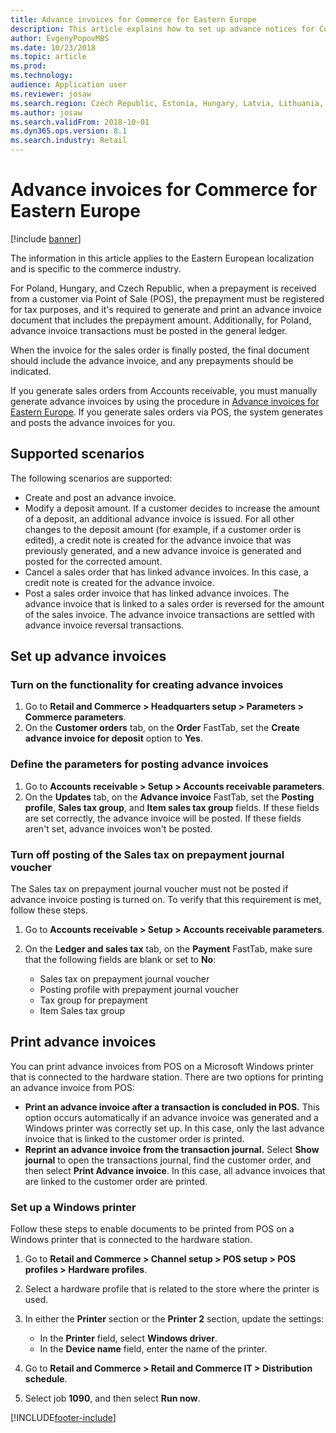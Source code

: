```yaml
---
title: Advance invoices for Commerce for Eastern Europe
description: This article explains how to set up advance notices for Commerce for Eastern Europe.
author: EvgenyPopovMBS
ms.date: 10/23/2018
ms.topic: article
ms.prod: 
ms.technology: 
audience: Application user
ms.reviewer: josaw
ms.search.region: Czech Republic, Estonia, Hungary, Latvia, Lithuania, Poland, Russia
ms.author: josaw
ms.search.validFrom: 2018-10-01
ms.dyn365.ops.version: 8.1
ms.search.industry: Retail
---
```


# Advance invoices for Commerce for Eastern Europe

[!include [banner](../includes/banner.md)]

The information in this article applies to the Eastern European localization and is specific to the commerce industry.

For Poland, Hungary, and Czech Republic, when a prepayment is received from a customer via Point of Sale (POS), the prepayment must be registered for tax purposes, and it's required to generate and print an advance invoice document that includes the prepayment amount. Additionally, for Poland, advance invoice transactions must be posted in the general ledger.

When the invoice for the sales order is finally posted, the final document should include the advance invoice, and any prepayments should be indicated.

If you generate sales orders from Accounts receivable, you must manually generate advance invoices by using the procedure in [Advance invoices for Eastern Europe](/dynamics365/unified-operations/financials/localizations/emea-advance-invoice). If you generate sales orders via POS, the system generates and posts the advance invoices for you.

## Supported scenarios

The following scenarios are supported:

- Create and post an advance invoice.
- Modify a deposit amount. If a customer decides to increase the amount of a deposit, an additional advance invoice is issued. For all other changes to the deposit amount (for example, if a customer order is edited), a credit note is created for the advance invoice that was previously generated, and a new advance invoice is generated and posted for the corrected amount.
- Cancel a sales order that has linked advance invoices. In this case, a credit note is created for the advance invoice.
- Post a sales order invoice that has linked advance invoices. The advance invoice that is linked to a sales order is reversed for the amount of the sales invoice. The advance invoice transactions are settled with advance invoice reversal transactions.

## Set up advance invoices

### Turn on the functionality for creating advance invoices

1. Go to **Retail and Commerce \> Headquarters setup \> Parameters \> Commerce parameters**.
2. On the **Customer orders** tab, on the **Order** FastTab, set the **Create advance invoice for deposit** option to **Yes**.

### Define the parameters for posting advance invoices

1. Go to **Accounts receivable \> Setup \> Accounts receivable parameters**.
2. On the **Updates** tab, on the **Advance invoice** FastTab, set the **Posting profile**, **Sales tax group**, and **Item sales tax group** fields. If these fields are set correctly, the advance invoice will be posted. If these fields aren't set, advance invoices won't be posted.

### Turn off posting of the Sales tax on prepayment journal voucher

The Sales tax on prepayment journal voucher must not be posted if advance invoice posting is turned on. To verify that this requirement is met, follow these steps.

1. Go to **Accounts receivable \> Setup \> Accounts receivable parameters**.
2. On the **Ledger and sales tax** tab, on the **Payment** FastTab, make sure that the following fields are blank or set to **No**:

    - Sales tax on prepayment journal voucher
    - Posting profile with prepayment journal voucher
    - Tax group for prepayment
    - Item Sales tax group

## Print advance invoices

You can print advance invoices from POS on a Microsoft Windows printer that is connected to the hardware station. There are two options for printing an advance invoice from POS:

- **Print an advance invoice after a transaction is concluded in POS.** This option occurs automatically if an advance invoice was generated and a Windows printer was correctly set up. In this case, only the last advance invoice that is linked to the customer order is printed.
- **Reprint an advance invoice from the transaction journal.** Select **Show journal** to open the transactions journal, find the customer order, and then select **Print Advance invoice**. In this case, all advance invoices that are linked to the customer order are printed.

### Set up a Windows printer

Follow these steps to enable documents to be printed from POS on a Windows printer that is connected to the hardware station.

1. Go to **Retail and Commerce \> Channel setup \> POS setup \> POS profiles \> Hardware profiles**.
2. Select a hardware profile that is related to the store where the printer is used.
3. In either the **Printer** section or the **Printer 2** section, update the settings:

    - In the **Printer** field, select **Windows driver**.
    - In the **Device name** field, enter the name of the printer.

4. Go to **Retail and Commerce \> Retail and Commerce IT \> Distribution schedule**.
5. Select job **1090**, and then select **Run now**.


[!INCLUDE[footer-include](../../includes/footer-banner.md)]
